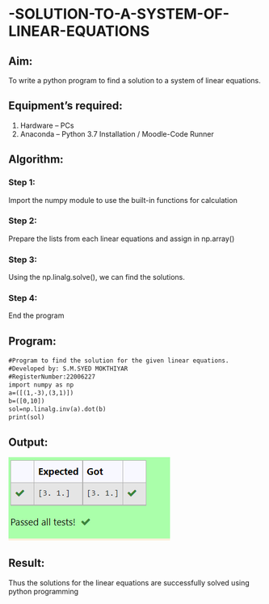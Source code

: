 # -SOLUTION-TO-A-SYSTEM-OF-LINEAR-EQUATIONS
## Aim:
To write a python program to find a solution to a system of linear equations.
## Equipment’s required:
1. 	Hardware – PCs
2. 	Anaconda – Python 3.7 Installation / Moodle-Code Runner
## Algorithm:
### Step 1: 
Import the numpy module to use the built-in functions for calculation
### Step 2: 
Prepare the lists from each linear equations and assign in np.array()
### Step 3: 
Using the np.linalg.solve(), we can find the solutions.
### Step 4: 
End the program
## Program:
```
#Program to find the solution for the given linear equations.
#Developed by: S.M.SYED MOKTHIYAR
#RegisterNumber:22006227
import numpy as np
a=([(1,-3),(3,1)])
b=([0,10])
sol=np.linalg.inv(a).dot(b)
print(sol)
```

## Output:
![eig](output.png)

## Result: 
Thus the solutions for the linear equations are successfully solved using python programming

